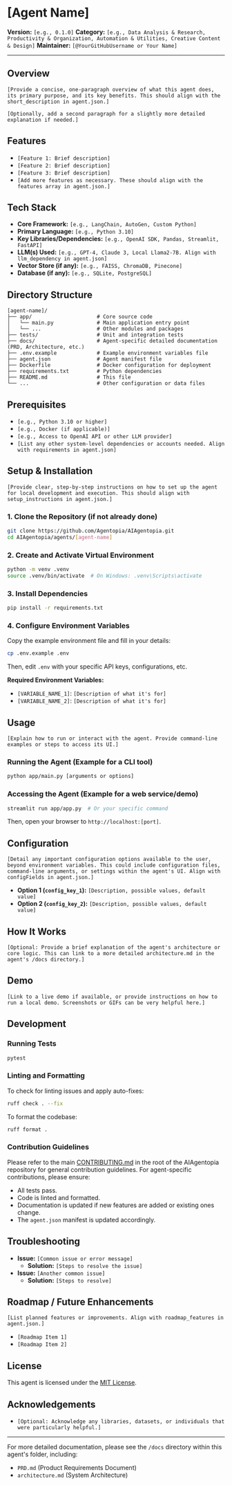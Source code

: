 <!--
This is a template for AI Agent README.md files in the AIAgentopia project.
Replace placeholders like `[Agent Name]`, `[Short Description]`, etc., with specific information for your agent.
Remove or comment out sections that are not applicable.
-->

# [Agent Name]

**Version:** `[e.g., 0.1.0]`
**Category:** `[e.g., Data Analysis & Research, Productivity & Organization, Automation & Utilities, Creative Content & Design]`
**Maintainer:** `[@YourGitHubUsername or Your Name]`

---

## Overview

`[Provide a concise, one-paragraph overview of what this agent does, its primary purpose, and its key benefits. This should align with the short_description in agent.json.]`

`[Optionally, add a second paragraph for a slightly more detailed explanation if needed.]`

## Features

*   `[Feature 1: Brief description]`
*   `[Feature 2: Brief description]`
*   `[Feature 3: Brief description]`
*   `[Add more features as necessary. These should align with the features array in agent.json.]`

## Tech Stack

*   **Core Framework:** `[e.g., LangChain, AutoGen, Custom Python]`
*   **Primary Language:** `[e.g., Python 3.10]`
*   **Key Libraries/Dependencies:** `[e.g., OpenAI SDK, Pandas, Streamlit, FastAPI]`
*   **LLM(s) Used:** `[e.g., GPT-4, Claude 3, Local Llama2-7B. Align with llm_dependency in agent.json]`
*   **Vector Store (if any):** `[e.g., FAISS, ChromaDB, Pinecone]`
*   **Database (if any):** `[e.g., SQLite, PostgreSQL]`

## Directory Structure

```
[agent-name]/
├── app/                     # Core source code
│   └── main.py              # Main application entry point
│   └── ...                  # Other modules and packages
├── tests/                   # Unit and integration tests
├── docs/                    # Agent-specific detailed documentation (PRD, Architecture, etc.)
├── .env.example             # Example environment variables file
├── agent.json               # Agent manifest file
├── Dockerfile               # Docker configuration for deployment
├── requirements.txt         # Python dependencies
├── README.md                # This file
└── ...                      # Other configuration or data files
```

## Prerequisites

*   `[e.g., Python 3.10 or higher]`
*   `[e.g., Docker (if applicable)]`
*   `[e.g., Access to OpenAI API or other LLM provider]`
*   `[List any other system-level dependencies or accounts needed. Align with requirements in agent.json]`

## Setup & Installation

`[Provide clear, step-by-step instructions on how to set up the agent for local development and execution. This should align with setup_instructions in agent.json.]`

### 1. Clone the Repository (if not already done)

```bash
git clone https://github.com/Agentopia/AIAgentopia.git
cd AIAgentopia/agents/[agent-name]
```

### 2. Create and Activate Virtual Environment

```bash
python -m venv .venv
source .venv/bin/activate  # On Windows: .venv\Scripts\activate
```

### 3. Install Dependencies

```bash
pip install -r requirements.txt
```

### 4. Configure Environment Variables

Copy the example environment file and fill in your details:

```bash
cp .env.example .env
```

Then, edit `.env` with your specific API keys, configurations, etc.

**Required Environment Variables:**
*   `[VARIABLE_NAME_1]`: `[Description of what it's for]`
*   `[VARIABLE_NAME_2]`: `[Description of what it's for]`

<!-- List all critical environment variables. -->

## Usage

`[Explain how to run or interact with the agent. Provide command-line examples or steps to access its UI.]`

### Running the Agent (Example for a CLI tool)

```bash
python app/main.py [arguments or options]
```

### Accessing the Agent (Example for a web service/demo)

```bash
streamlit run app/app.py  # Or your specific command
```

Then, open your browser to `http://localhost:[port]`.

## Configuration

`[Detail any important configuration options available to the user, beyond environment variables. This could include configuration files, command-line arguments, or settings within the agent's UI. Align with configFields in agent.json.]`

*   **Option 1 (`config_key_1`):** `[Description, possible values, default value]`
*   **Option 2 (`config_key_2`):** `[Description, possible values, default value]`

## How It Works

`[Optional: Provide a brief explanation of the agent's architecture or core logic. This can link to a more detailed architecture.md in the agent's /docs directory.]`

## Demo

`[Link to a live demo if available, or provide instructions on how to run a local demo. Screenshots or GIFs can be very helpful here.]`

<!-- Example:
To run the demo locally:
```bash
streamlit run app/demo.py
```
-->

## Development

### Running Tests

```bash
pytest
```

### Linting and Formatting

To check for linting issues and apply auto-fixes:
```bash
ruff check . --fix
```

To format the codebase:
```bash
ruff format .
```

### Contribution Guidelines

Please refer to the main [CONTRIBUTING.md](../../../CONTRIBUTING.md) in the root of the AIAgentopia repository for general contribution guidelines. For agent-specific contributions, please ensure:
*   All tests pass.
*   Code is linted and formatted.
*   Documentation is updated if new features are added or existing ones change.
*   The `agent.json` manifest is updated accordingly.

## Troubleshooting

*   **Issue:** `[Common issue or error message]`
    *   **Solution:** `[Steps to resolve the issue]`
*   **Issue:** `[Another common issue]`
    *   **Solution:** `[Steps to resolve]`

## Roadmap / Future Enhancements

`[List planned features or improvements. Align with roadmap_features in agent.json.]`

*   `[Roadmap Item 1]`
*   `[Roadmap Item 2]`

## License

This agent is licensed under the [MIT License](../../../LICENSE).

## Acknowledgements

*   `[Optional: Acknowledge any libraries, datasets, or individuals that were particularly helpful.]`

---

For more detailed documentation, please see the `/docs` directory within this agent's folder, including:
- `PRD.md` (Product Requirements Document)
- `architecture.md` (System Architecture)
